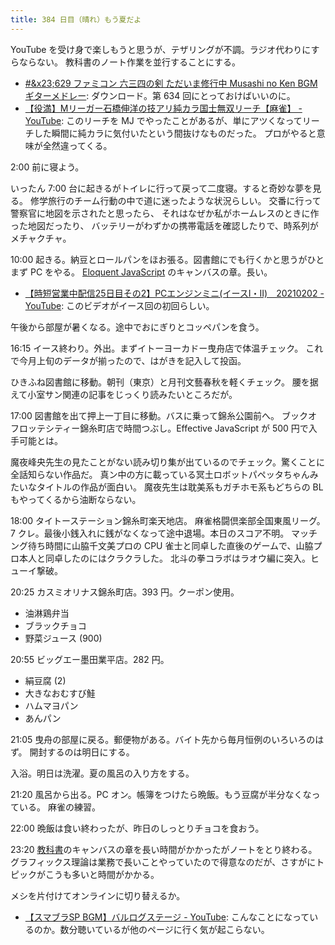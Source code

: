 ```yaml
---
title: 384 日目（晴れ）もう夏だよ
---
```


YouTube を受け身で楽しもうと思うが、テザリングが不調。ラジオ代わりにすらならない。
教科書のノート作業を並行することにする。

* [#&x23;629 ファミコン 六三四の剣 ただいま修行中 Musashi no Ken BGM ギターメドレー](https://www.youtube.com/watch?v=80wdeh8hrbo):
  ダウンロード。第 634 回にとっておけばいいのに。
* [【役満】Mリーガー石橋伸洋の技アリ純カラ国士無双リーチ【麻雀】 - YouTube](https://www.youtube.com/watch?v=a00enMDABHQ):
  このリーチを MJ でやったことがあるが、単にアツくなってリーチした瞬間に純カラに気付いたという間抜けなものだった。
  プロがやると意味が全然違ってくる。

2:00 前に寝よう。

いったん 7:00 台に起きるがトイレに行って戻って二度寝。すると奇妙な夢を見る。
修学旅行のチーム行動の中で道に迷ったような状況らしい。
交番に行って警察官に地図を示されたと思ったら、
それはなぜか私がホームレスのときに作った地図だったり、
バッテリーがわずかの携帯電話を確認したりで、時系列がメチャクチャ。

10:00 起きる。納豆とロールパンをほお張る。図書館にでも行くかと思うがひとまず PC をやる。
[Eloquent JavaScript][Haverbeke18] のキャンバスの章。長い。

* [【時短営業中配信25日目その2】PCエンジンミニ(イースI・II)　20210202 - YouTube](https://www.youtube.com/watch?v=GuDNtve0Snw):
  このビデオがイース回の初回らしい。

午後から部屋が暑くなる。途中でおにぎりとコッペパンを食う。

16:15 イース終わり。外出。まずイトーヨーカドー曳舟店で体温チェック。
これで今月上旬のデータが揃ったので、はがきを記入して投函。

ひきふね図書館に移動。朝刊（東京）と月刊文藝春秋を軽くチェック。
腰を据えて小室サン関連の記事をじっくり読みたいところだが。

17:00 図書館を出て押上一丁目に移動。バスに乗って錦糸公園前へ。
ブックオフロッテシティー錦糸町店で時間つぶし。Effective JavaScript が 500 円で入手可能とは。

魔夜峰央先生の見たことがない読み切り集が出ているのでチェック。驚くことに全話知らない作品だ。
真ン中の方に載っている冥土ロボットパペッタちゃんみたいなタイトルの作品が面白い。
魔夜先生は耽美系もガチホモ系もどちらの BL もやってくるから油断ならない。

18:00 タイトーステーション錦糸町楽天地店。
麻雀格闘倶楽部全国東風リーグ。7 クレ。最後小銭入れに銭がなくなって途中退場。本日のスコア不明。
マッチング待ち時間に山脇千文美プロの CPU 雀士と同卓した直後のゲームで、山脇プロ本人と同卓したのにはクラクラした。
北斗の拳コラボはラオウ編に突入。ヒューイ撃破。

20:25 カスミオリナス錦糸町店。393 円。クーポン使用。

* 油淋鶏弁当
* ブラックチョコ
* 野菜ジュース (900)

20:55 ビッグエー墨田業平店。282 円。

* 絹豆腐 (2)
* 大きなおむすび鮭
* ハムマヨパン
* あんパン

21:05 曳舟の部屋に戻る。郵便物がある。バイト先から毎月恒例のいろいろのはず。
開封するのは明日にする。

入浴。明日は洗濯。夏の風呂の入り方をする。

21:20 風呂から出る。PC オン。帳簿をつけたら晩飯。もう豆腐が半分なくなっている。
麻雀の練習。

22:00 晩飯は食い終わったが、昨日のしっとりチョコを食おう。

23:20 [教科書][Haverbeke18]のキャンバスの章を長い時間がかかったがノートをとり終わる。
グラフィックス理論は業務で長いことやっていたので得意なのだが、さすがにトピックがこうも多いと時間がかかる。

メシを片付けてオンラインに切り替えるか。

* [【スマブラSP BGM】バルログステージ - YouTube](https://www.youtube.com/watch?v=ZYS9ghEuDqI):
  こんなことになっているのか。数分聴いているが他のページに行く気が起こらない。


[Haverbeke18]: https://eloquentjavascript.net/
